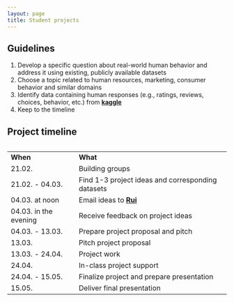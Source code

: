 ```yaml
---
layout: page
title: Student projects
---
```


## Guidelines

1. Develop a specific question about real-world human behavior and address it using existing, publicly available datasets
2. Choose a topic related to human resources, marketing, consumer behavior and similar domains
3. Identify data containing human responses (e.g., ratings, reviews, choices, behavior, etc.) from <a href="https://www.kaggle.com/datasets"><b>kaggle</b></a>
4. Keep to the timeline

## Project timeline

<table>
  <table cellspacing="0" cellpadding="0">
  <tr>
    <td ><b>When</b></td>
    <td ><b>What</b></td>
  </tr>
  <tr>
    <td >21.02.</td>
    <td>Building groups</td>
  </tr>
  <tr>
    <td >21.02. - 04.03.</td>
    <td>Find 1-3 project ideas and corresponding datasets</td>
  </tr>
  <tr>
    <td >04.03. at noon</td>
    <td>Email ideas to <a href="mailto:rui.mata@unibas.ch?subject=Student project ideas"><b>Rui</b></a></td>
  </tr>
  <tr>
    <td >04.03. in the evening</td>
    <td>Receive feedback on project ideas</td>
  </tr>
  <tr>
    <td >04.03. - 13.03.</td>
    <td>Prepare project proposal and pitch</td>
  </tr>
  <tr>
    <td >13.03.</td>
    <td>Pitch project proposal</td>
  </tr>
  <tr>
    <td >13.03. - 24.04.</td>
    <td>Project work</td>
  </tr>
  <tr>
    <td >24.04.</td>
    <td>In-class project support</td>
  </tr>
  <tr>
    <td >24.04. - 15.05.</td>
    <td>Finalize project and prepare presentation</td>
  </tr>
  <tr>
    <td >15.05.</td>
    <td>Deliver final presentation</td>
  </tr>
</table>
